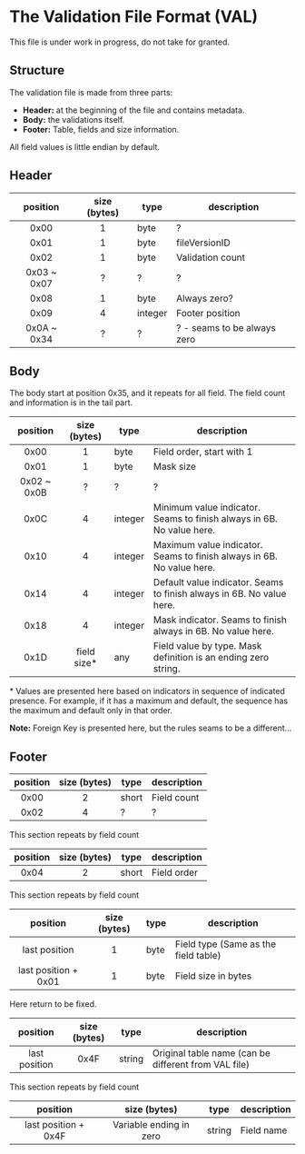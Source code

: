 # The Validation File Format (VAL)

This file is under work in progress, do not take for granted.

## Structure

The validation file is made from three parts:

- **Header:** at the beginning of the file and contains metadata.
- **Body:** the validations itself.
- **Footer:** Table, fields and size information.

All field values is little endian by default.

## Header

|  position   | size (bytes) | type    | description                 |
|:-----------:|:------------:|---------|-----------------------------|
|    0x00     |      1       | byte    | ?                           |
|    0x01     |      1       | byte    | fileVersionID               |
|    0x02     |      1       | byte    | Validation count            |
| 0x03 ~ 0x07 |      ?       | ?       | ?                           |
|    0x08     |      1       | byte    | Always zero?                |
|    0x09     |      4       | integer | Footer position             | 
| 0x0A ~ 0x34 |      ?       | ?       | ? - seams to be always zero |

## Body

The body start at position 0x35, and it repeats for all field. The field count and information is in the tail part.

|  position   | size (bytes) | type    | description                                                           |
|:-----------:|:------------:|---------|-----------------------------------------------------------------------|
|    0x00     |      1       | byte    | Field order, start with 1                                             |
|    0x01     |      1       | byte    | Mask size                                                             | 
| 0x02 ~ 0x0B |      ?       | ?       | ?                                                                     |
|    0x0C     |      4       | integer | Minimum value indicator. Seams to finish always in 6B. No value here. |
|    0x10     |      4       | integer | Maximum value indicator. Seams to finish always in 6B. No value here. |
|    0x14     |      4       | integer | Default value indicator. Seams to finish always in 6B. No value here. |
|    0x18     |      4       | integer | Mask indicator. Seams to finish always in 6B. No value here.          |
|    0x1D     | field size*  | any     | Field value by type. Mask definition is an ending zero string.        |

\* Values are presented here based on indicators in sequence of indicated presence. For example, if it has a maximum and
default, the sequence has the maximum and default only in that order.

**Note:** Foreign Key is presented here, but the rules seams to be a different...

## Footer

| position | size (bytes) | type  | description |
|:--------:|:------------:|-------|-------------|
|   0x00   |      2       | short | Field count |
|   0x02   |      4       | ?     | ?           | 

This section repeats by field count

| position | size (bytes) | type  | description |
|:--------:|:------------:|-------|-------------|
|   0x04   |      2       | short | Field order |

This section repeats by field count

|       position       | size (bytes) | type | description                          |
|:--------------------:|:------------:|------|--------------------------------------|
|    last position     |      1       | byte | Field type (Same as the field table) |
| last position + 0x01 |      1       | byte | Field size in bytes                  |

Here return to be fixed.

|   position    | size (bytes) | type   | description                                          |
|:-------------:|:------------:|--------|------------------------------------------------------|
| last position |     0x4F     | string | Original table name (can be different from VAL file) |

This section repeats by field count

|       position       |      size (bytes)       | type   | description |
|:--------------------:|:-----------------------:|--------|-------------|
| last position + 0x4F | Variable ending in zero | string | Field name  |
